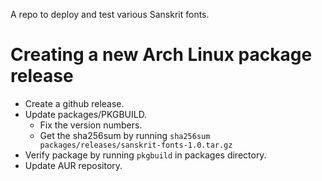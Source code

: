 A repo to deploy and test various Sanskrit fonts.

# Creating a new Arch Linux package release
- Create a github release.
- Update packages/PKGBUILD.
  - Fix the version numbers.
  - Get the sha256sum by running `sha256sum packages/releases/sanskrit-fonts-1.0.tar.gz`
- Verify package by running `pkgbuild` in packages directory.
- Update AUR repository.
